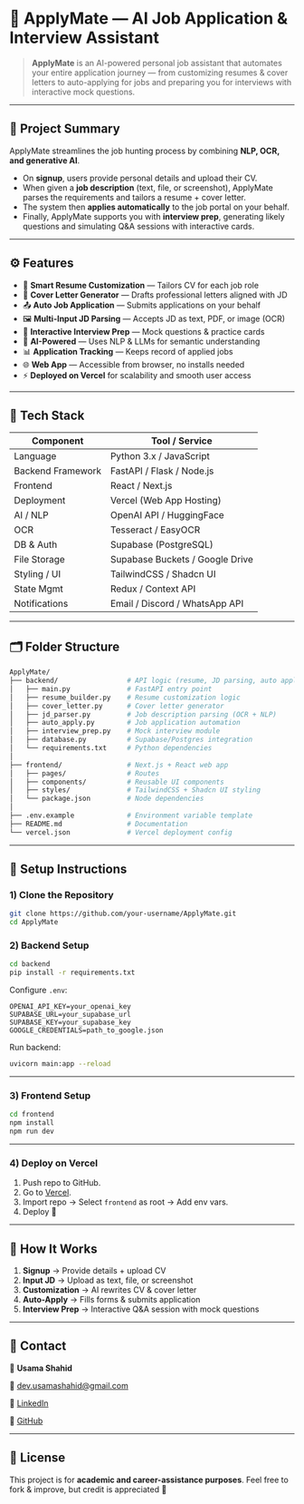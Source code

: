 # 🤖 ApplyMate — AI Job Application & Interview Assistant

> **ApplyMate** is an AI-powered personal job assistant that automates your entire application journey — from customizing resumes & cover letters to auto-applying for jobs and preparing you for interviews with interactive mock questions.

---

## 📌 Project Summary

ApplyMate streamlines the job hunting process by combining **NLP, OCR, and generative AI**.

* On **signup**, users provide personal details and upload their CV.
* When given a **job description** (text, file, or screenshot), ApplyMate parses the requirements and tailors a resume + cover letter.
* The system then **applies automatically** to the job portal on your behalf.
* Finally, ApplyMate supports you with **interview prep**, generating likely questions and simulating Q\&A sessions with interactive cards.

---

## ⚙️ Features

* 📝 **Smart Resume Customization** — Tailors CV for each job role
* 📄 **Cover Letter Generator** — Drafts professional letters aligned with JD
* 📤 **Auto Job Application** — Submits applications on your behalf
* 🖼 **Multi-Input JD Parsing** — Accepts JD as text, PDF, or image (OCR)
* 🎤 **Interactive Interview Prep** — Mock questions & practice cards
* 🧠 **AI-Powered** — Uses NLP & LLMs for semantic understanding
* 📊 **Application Tracking** — Keeps record of applied jobs
* 🌐 **Web App** — Accessible from browser, no installs needed
* ⚡ **Deployed on Vercel** for scalability and smooth user access

---

## 🧰 Tech Stack

| Component         | Tool / Service                  |
| ----------------- | ------------------------------- |
| Language          | Python 3.x / JavaScript         |
| Backend Framework | FastAPI / Flask / Node.js       |
| Frontend          | React / Next.js                 |
| Deployment        | Vercel (Web App Hosting)        |
| AI / NLP          | OpenAI API / HuggingFace        |
| OCR               | Tesseract / EasyOCR             |
| DB & Auth         | Supabase (PostgreSQL)           |
| File Storage      | Supabase Buckets / Google Drive |
| Styling / UI      | TailwindCSS / Shadcn UI         |
| State Mgmt        | Redux / Context API             |
| Notifications     | Email / Discord / WhatsApp API  |

---

## 🗂 Folder Structure

```bash
ApplyMate/
├── backend/                 # API logic (resume, JD parsing, auto apply)
│   ├── main.py              # FastAPI entry point
│   ├── resume_builder.py    # Resume customization logic
│   ├── cover_letter.py      # Cover letter generator
│   ├── jd_parser.py         # Job description parsing (OCR + NLP)
│   ├── auto_apply.py        # Job application automation
│   ├── interview_prep.py    # Mock interview module
│   ├── database.py          # Supabase/Postgres integration
│   └── requirements.txt     # Python dependencies
│
├── frontend/                # Next.js + React web app
│   ├── pages/               # Routes
│   ├── components/          # Reusable UI components
│   ├── styles/              # TailwindCSS + Shadcn UI styling
│   └── package.json         # Node dependencies
│
├── .env.example             # Environment variable template
├── README.md                # Documentation
└── vercel.json              # Vercel deployment config
```

---

## 📝 Setup Instructions

### 1) Clone the Repository

```bash
git clone https://github.com/your-username/ApplyMate.git
cd ApplyMate
```

### 2) Backend Setup

```bash
cd backend
pip install -r requirements.txt
```

Configure `.env`:

```env
OPENAI_API_KEY=your_openai_key  
SUPABASE_URL=your_supabase_url  
SUPABASE_KEY=your_supabase_key  
GOOGLE_CREDENTIALS=path_to_google.json  
```

Run backend:

```bash
uvicorn main:app --reload
```

---

### 3) Frontend Setup

```bash
cd frontend
npm install
npm run dev
```

---

### 4) Deploy on Vercel

1. Push repo to GitHub.
2. Go to [Vercel](https://vercel.com).
3. Import repo → Select `frontend` as root → Add env vars.
4. Deploy 🎉

---

## 🚀 How It Works

1. **Signup** → Provide details + upload CV
2. **Input JD** → Upload as text, file, or screenshot
3. **Customization** → AI rewrites CV & cover letter
4. **Auto-Apply** → Fills forms & submits application
5. **Interview Prep** → Interactive Q\&A session with mock questions

---

## 📩 Contact

👤 **Usama Shahid**

📧 [dev.usamashahid@gmail.com](mailto:dev.usamashahid@gmail.com)


🔗 [LinkedIn](https://linkedin.com/in/-usamashahid)

🐙 [GitHub](https://github.com/fewgets)

---

## 📜 License

This project is for **academic and career-assistance purposes**. Feel free to fork & improve, but credit is appreciated 🙏
